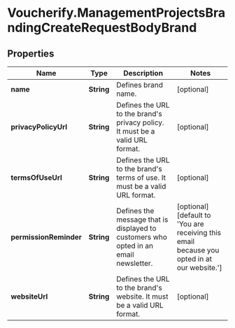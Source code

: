 # Voucherify.ManagementProjectsBrandingCreateRequestBodyBrand

## Properties

Name | Type | Description | Notes
------------ | ------------- | ------------- | -------------
**name** | **String** | Defines brand name. | [optional] 
**privacyPolicyUrl** | **String** | Defines the URL to the brand&#39;s privacy policy. It must be a valid URL format. | [optional] 
**termsOfUseUrl** | **String** | Defines the URL to the brand&#39;s terms of use.  It must be a valid URL format. | [optional] 
**permissionReminder** | **String** | Defines the message that is displayed to customers who opted in an email newsletter. | [optional] [default to &#39;You are receiving this email because you opted in at our website.&#39;]
**websiteUrl** | **String** | Defines the URL to the brand&#39;s website. It must be a valid URL format. | [optional] 


